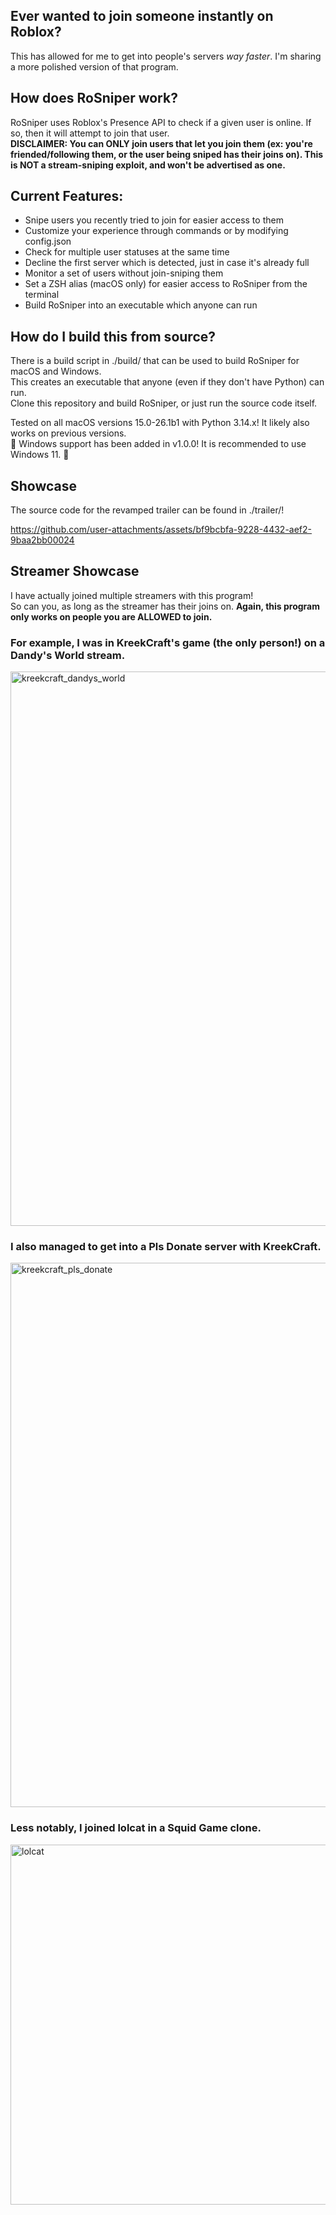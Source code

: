 ## Ever wanted to join someone instantly on Roblox?
This has allowed for me to get into people's servers *way faster*. I'm sharing a more polished version of that program.

## How does RoSniper work?
RoSniper uses Roblox's Presence API to check if a given user is online. If so, then it will attempt to join that user.</br>
**DISCLAIMER: You can ONLY join users that let you join them (ex: you're friended/following them, or the user being sniped has their joins on). This is NOT a stream-sniping exploit, and won't be advertised as one.**

## Current Features:
- Snipe users you recently tried to join for easier access to them
- Customize your experience through commands or by modifying config.json
- Check for multiple user statuses at the same time
- Decline the first server which is detected, just in case it's already full
- Monitor a set of users without join-sniping them
- Set a ZSH alias (macOS only) for easier access to RoSniper from the terminal
- Build RoSniper into an executable which anyone can run

## How do I build this from source?
There is a build script in ./build/ that can be used to build RoSniper for macOS and Windows.</br>
This creates an executable that anyone (even if they don't have Python) can run.</br>
Clone this repository and build RoSniper, or just run the source code itself.</br>

Tested on all macOS versions 15.0-26.1b1 with Python 3.14.x! It likely also works on previous versions.</br>
🎉 Windows support has been added in v1.0.0! It is recommended to use Windows 11. 🎉

## Showcase
The source code for the revamped trailer can be found in ./trailer/!</br>

https://github.com/user-attachments/assets/bf9bcbfa-9228-4432-aef2-9baa2bb00024

## Streamer Showcase
I have actually joined multiple streamers with this program!</br>
So can you, as long as the streamer has their joins on. **Again, this program only works on people you are ALLOWED to join.**</br>

### For example, I was in KreekCraft's game (the only person!) on a Dandy's World stream.</br>
<img width="1543" height="887" alt="kreekcraft_dandys_world" src="https://github.com/user-attachments/assets/080192f0-fade-4190-8990-ed68881e0c39" /></br>

### I also managed to get into a Pls Donate server with KreekCraft.</br>
<img width="1372" height="871" alt="kreekcraft_pls_donate" src="https://github.com/user-attachments/assets/e56e70d4-e9b4-4011-9092-bf0097b48bf9" /></br>

### Less notably, I joined lolcat in a Squid Game clone.</br>
<img width="772" height="576" alt="lolcat" src="https://github.com/user-attachments/assets/ef34ed8b-636a-4543-86bd-08f2e17e1708" /></br>
